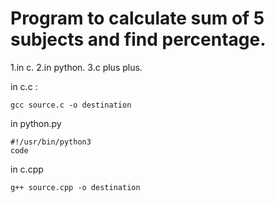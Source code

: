 # Program to calculate sum of 5 subjects and find percentage.

1.in c.
2.in python.
3.c plus plus.


in c.c :
```
gcc source.c -o destination
```
in python.py
```python3
#!/usr/bin/python3
code
```
in c.cpp
```
g++ source.cpp -o destination
```
